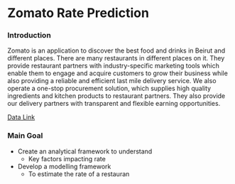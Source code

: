 
# Zomato Rate Prediction

### Introduction
Zomato is an application to discover the best food and drinks in Beirut and different 
places. There are many restaurants in different places on it. They provide restaurant 
partners with industry-specific marketing tools which enable them to engage and acquire 
customers to grow their business while also providing a reliable and efficient last mile 
delivery service. We also operate a one-stop procurement solution, which supplies high 
quality ingredients and kitchen products to restaurant partners. They also provide our 
delivery partners with transparent and flexible earning opportunities.

[Data Link](https://www.kaggle.com/datasets/rishikeshkonapure/zomato)

### Main Goal
- Create an analytical framework to understand 
    - Key factors impacting rate
- Develop a modelling framework
    - To estimate the rate of a restauran
